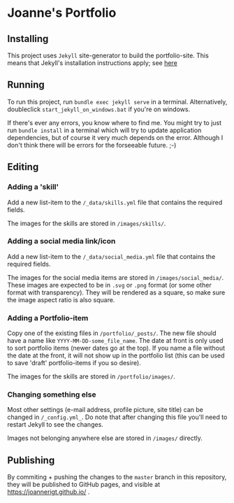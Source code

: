 # Joanne's Portfolio


## Installing

This project uses `Jekyll` site-generator to build the portfolio-site.
This means that Jekyll's installation instructions apply; see [here](https://jekyllrb.com/docs/installation/)

## Running

To run this project, run `bundle exec jekyll serve` in a terminal.
Alternatively, doubleclick `start_jekyll_on_windows.bat` if you're on windows.

If there's ever any errors, you know where to find me. You might try to just run `bundle install` in a terminal which will try to update application dependencies, but of course it very much depends on the error. Although I don't think there will be errors for the forseeable future. ;-)

## Editing


### Adding a 'skill'

Add a new list-item to the `/_data/skills.yml` file that contains the required fields.

The images for the skills are stored in `/images/skills/`.


### Adding a social media link/icon

Add a new list-item to the `/_data/social_media.yml` file that contains the required fields.

The images for the social media items are stored in `/images/social_media/`.
These images are expected to be in `.svg` or `.png` format (or some other format with transparency). 
They will be rendered as a square, so make sure the image aspect ratio is also square.

### Adding a Portfolio-item

Copy one of the existing files in `/portfolio/_posts/`.
The new file should have a name like `YYYY-MM-DD-some_file_name`. The date at front is only used to sort portfolio items (newer dates go at the top).
If you name a file without the date at the front, it will not show up in the portfolio list (this can be used to save 'draft' portfolio-items if you so desire).

The images for the skills are stored in `/portfolio/images/`.

### Changing something else

Most other settings (e-mail address, profile picture, site title) can be changed in `/_config.yml_`. Do note that after changing this file you'll need to restart Jekyll to see the changes.


Images not belonging anywhere else are stored in `/images/` directly.

## Publishing

By commiting + pushing the changes to the `master` branch in this repository, they will be published to GitHub pages, and visible at https://joannerigt.github.io/ .

